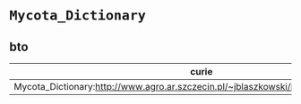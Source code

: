 # `Mycota_Dictionary`

## bto

| curie                                                                                 |   usages | nodes                                             |
|---------------------------------------------------------------------------------------|----------|---------------------------------------------------|
| Mycota_Dictionary:http://www.agro.ar.szczecin.pl/~jblaszkowski/Mycota/Dictionary.html |        1 | [BTO:0004817](https://bioregistry.io/BTO:0004817) |

